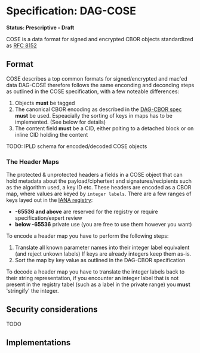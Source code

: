 # Specification: DAG-COSE

**Status: Prescriptive - Draft**

COSE is a data format for signed and encrypted CBOR objects standardized as [RFC 8152](https://tools.ietf.org/html/rfc8152)

## Format

COSE describes a top common formats for signed/encrypted and mac'ed data
DAG-COSE therefore follows the same enconding and deconding steps as outlined in the COSE specification, with a few noteable differences:

1. Objects **must** be tagged
2. The canonical CBOR encoding as described in the [DAG-CBOR spec](./dag-cbor.md) **must** be used. Espeacially the sorting of keys in maps has to be implemented. (See below for details)
3. The content field **must** be a CID, either poiting to a detached block or on inline CID holding the content

TODO: IPLD schema for encoded/decoded COSE objects

### The Header Maps
The protected & unprotected headers a fields in a COSE object that can hold metadata about the payload/ciphertext and signatures/recipients such as the algorithm used, a key ID etc.
These headers are encoded as a CBOR map, where values are keyed by `integer labels`. 
There are a few ranges of keys layed out in the [IANA registry](https://iana.org/assignments/cose/cose.xhtml):

- **-65536 and above** are reserved for the registry or require specification/expert review
- **below -65536** private use (you are free to use them however you want)

To encode a header map you have to perform the following steps:
1. Translate all known parameter names into their integer label equivalent (and reject unkown labels)
    If keys are already integers keep them as-is. 
3. Sort the map by key value as outlined in the DAG-CBOR specification

To decode a header map you have to translate the integer labels back to their string representation, if you encounter an integer label that is not present in the registry tabel (such as a label in the private range) you **must** 'stringify' the integer.

## Security considerations

TODO

## Implementations